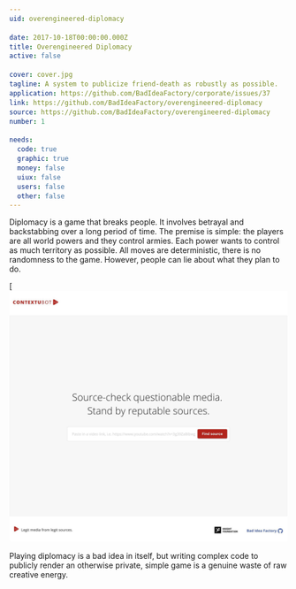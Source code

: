 ```yaml
---
uid: overengineered-diplomacy

date: 2017-10-18T00:00:00.000Z
title: Overengineered Diplomacy
active: false

cover: cover.jpg
tagline: A system to publicize friend-death as robustly as possible.
application: https://github.com/BadIdeaFactory/corporate/issues/37
link: https://github.com/BadIdeaFactory/overengineered-diplomacy
source: https://github.com/BadIdeaFactory/overengineered-diplomacy
number: 1

needs:
  code: true
  graphic: true
  money: false
  uiux: false
  users: false
  other: false
---
```


Diplomacy is a game that breaks people. It involves betrayal and backstabbing over a long period of time. The premise is simple: the players are all world powers and they control armies. Each power wants to control as much territory as possible. All moves are deterministic, there is no randomness to the game. However, people can lie about what they plan to do.

[![](image-01.jpg)

Playing diplomacy is a bad idea in itself, but writing complex code to publicly render an otherwise private, simple game is a genuine waste of raw creative energy.
